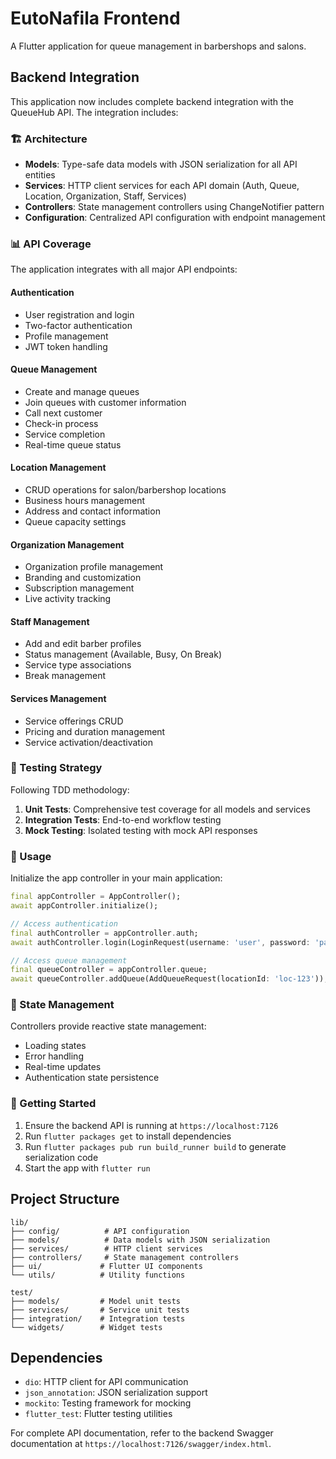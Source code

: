 # EutoNafila Frontend

A Flutter application for queue management in barbershops and salons.

## Backend Integration

This application now includes complete backend integration with the QueueHub API. The integration includes:

### 🏗️ Architecture

- **Models**: Type-safe data models with JSON serialization for all API entities
- **Services**: HTTP client services for each API domain (Auth, Queue, Location, Organization, Staff, Services)
- **Controllers**: State management controllers using ChangeNotifier pattern
- **Configuration**: Centralized API configuration with endpoint management

### 📊 API Coverage

The application integrates with all major API endpoints:

#### Authentication
- User registration and login
- Two-factor authentication
- Profile management
- JWT token handling

#### Queue Management
- Create and manage queues
- Join queues with customer information
- Call next customer
- Check-in process
- Service completion
- Real-time queue status

#### Location Management
- CRUD operations for salon/barbershop locations
- Business hours management
- Address and contact information
- Queue capacity settings

#### Organization Management
- Organization profile management
- Branding and customization
- Subscription management
- Live activity tracking

#### Staff Management
- Add and edit barber profiles
- Status management (Available, Busy, On Break)
- Service type associations
- Break management

#### Services Management
- Service offerings CRUD
- Pricing and duration management
- Service activation/deactivation

### 🧪 Testing Strategy

Following TDD methodology:
1. **Unit Tests**: Comprehensive test coverage for all models and services
2. **Integration Tests**: End-to-end workflow testing
3. **Mock Testing**: Isolated testing with mock API responses

### 🔧 Usage

Initialize the app controller in your main application:

```dart
final appController = AppController();
await appController.initialize();

// Access authentication
final authController = appController.auth;
await authController.login(LoginRequest(username: 'user', password: 'pass'));

// Access queue management
final queueController = appController.queue;
await queueController.addQueue(AddQueueRequest(locationId: 'loc-123'));
```

### 📱 State Management

Controllers provide reactive state management:
- Loading states
- Error handling
- Real-time updates
- Authentication state persistence

### 🚀 Getting Started

1. Ensure the backend API is running at `https://localhost:7126`
2. Run `flutter packages get` to install dependencies
3. Run `flutter packages pub run build_runner build` to generate serialization code
4. Start the app with `flutter run`

## Project Structure

```
lib/
├── config/          # API configuration
├── models/          # Data models with JSON serialization
├── services/        # HTTP client services
├── controllers/     # State management controllers
├── ui/             # Flutter UI components
└── utils/          # Utility functions

test/
├── models/         # Model unit tests
├── services/       # Service unit tests
├── integration/    # Integration tests
└── widgets/        # Widget tests
```

## Dependencies

- `dio`: HTTP client for API communication
- `json_annotation`: JSON serialization support
- `mockito`: Testing framework for mocking
- `flutter_test`: Flutter testing utilities

For complete API documentation, refer to the backend Swagger documentation at `https://localhost:7126/swagger/index.html`.
